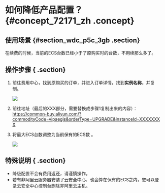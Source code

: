 # 如何降低产品配置？ {#concept_72171_zh .concept}

## 使用场景 {#section_wdc_p5c_3gb .section}

在续费的时候，当前的ECS台数已经小于了原购买时的台数，不用续那么多了。

## 操作步骤 { .section}

1.  前往费用中心，找到原购买的订单，并进入订单详情，找到**实例名称**，并复制。

    ![](http://static-aliyun-doc.oss-cn-hangzhou.aliyuncs.com/assets/img/163194/155953257545495_zh-CN.png)

2.  前往地址（最后的XXX部分，需要替换成步骤1复制出来的内容）： https://common-buy.aliyun.com/?commodityCode=vipaegis&orderType=UPGRADE&instanceId=XXXXXXXX
3.  将最大ECS台数调整为当前保有的ECS数 。

    ![](http://static-aliyun-doc.oss-cn-hangzhou.aliyuncs.com/assets/img/163194/155953257645496_zh-CN.png)


## 特殊说明 { .section}

-   降级配置不会有费用返还，请谨慎操作。
-   若有非阿里云服务器安装了云安全中心，也会算在保有的ECS之内，您可以登录云安全中心控制台删除非阿里云主机。

